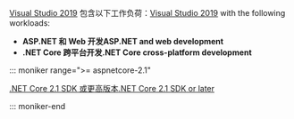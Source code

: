 <span data-ttu-id="276a1-101">[Visual Studio 2019](https://visualstudio.microsoft.com/downloads/?utm_medium=microsoft&utm_source=docs.microsoft.com&utm_campaign=inline+link&utm_content=download+vs2019) 包含以下工作负荷：</span><span class="sxs-lookup"><span data-stu-id="276a1-101">[Visual Studio 2019](https://visualstudio.microsoft.com/downloads/?utm_medium=microsoft&utm_source=docs.microsoft.com&utm_campaign=inline+link&utm_content=download+vs2019) with the following workloads:</span></span>

* <span data-ttu-id="276a1-102">**ASP.NET 和 Web 开发**</span><span class="sxs-lookup"><span data-stu-id="276a1-102">**ASP.NET and web development**</span></span>
* <span data-ttu-id="276a1-103">**.NET Core 跨平台开发**</span><span class="sxs-lookup"><span data-stu-id="276a1-103">**.NET Core cross-platform development**</span></span>

::: moniker range=">= aspnetcore-2.1"

[<span data-ttu-id="276a1-104">.NET Core 2.1 SDK 或更高版本</span><span class="sxs-lookup"><span data-stu-id="276a1-104">.NET Core 2.1 SDK or later</span></span>](https://dotnet.microsoft.com/download)

::: moniker-end
